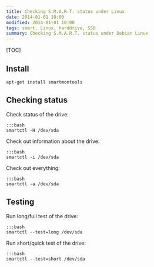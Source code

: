 ```yaml
---
title: Checking S.M.A.R.T. status under Linux
date: 2014-01-01 10:00
modified: 2014-01-01 10:00
tags: smart, Linux, harddrive, SSD
summary: Checking S.M.A.R.T. status under Debian Linux
---
```


[TOC]


## Install

    apt-get install smartmontools

## Checking status

Check status of the drive:

    :::bash
    smartctl -H /dev/sda

Check out information about the drive:

    :::bash
    smartctl -i /dev/sda

Check out everything:

    :::bash
    smartctl -a /dev/sda


## Testing

Run long/full test of the drive:

    :::bash
    smartctl --test=long /dev/sda

Run short/quick test of the drive:

    :::bash
    smartctl --test=short /dev/sda
